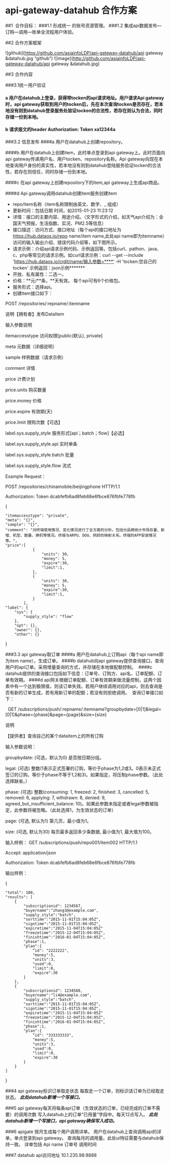 # api-gateway-datahub 合作方案
##1  合作目标：###1.1 形成统一 的账号资源管理。###1.2 集成api数据发布—订购—调用—账单全流程用户体验。
##2 合作方案框架
![github](https://github.com/asiainfoLDP/api-gateway-datahub/api gateway &datahub.jpg “github”)
![image](http://github.com/asiainfoLDP/api-gateway-datahub/api gateway &datahub.jpg)
##3 合作内容
###3.1统一用户验证#### a 用户在datahub上登录，获得带tocken的api请求地址。用户请求Api gateway时，api gateway获取到用户的tocken后，先在本次查询tocken是否存在，若本地没有则到datahub登录服务处验证tocken的合法性，若存在则认为合法，同时存储一份到本地。#### **b  请求报文的header Authorization: Token xa12344a** 
 
 ###3.2 信息发布####a 用户在datahub上创建repository。####b 用户在datahub上创建item，此时单点登录到api gateway上。此时页面向api gateway传递用户名、用户tocken、repository名称。Api gateway向现在本地查询用户身份的真实性，若本地没有则到datahub登陆服务验证tocken的合法性，若存在则信任，同时存储一份到本地。####c 在api gateway上创建repository下的item,api gateway上生成api商品。
####d Api gateway调用datahub创建item服务创建item
* repo/item名称（item名称限制由英文、数字、_ 组成）* 更新时间：包括日期 时间，如2015-01-23 11:23:12* 详情：接口的主要内容、用途介绍。（文字形式的介绍，如天气api介绍为：全国天气预报，生活指数、实况、PM2.5等信息）* 接口描述：访问方式、接口地址（每个api的接口地址为 https://hub.dataos.io/repo name/item name,此处api name即为itemname）访问的输入输出介绍、错误代码介绍等，如下图所示。* 请求示例：介绍api请求示例代码、示例返回等。包括curl、pathon、java、c、php等常见的请求示例。如curl请求示例：curl  --get --include  'https://hub.dataos.io/crdit/name/输入参数=****’  -H 'tocken:您自己的tocken'示例返回：json示例******** 开放、私有属性：二选一。* 价格：**元/**条，**天有效。 每个api可有6个价格包。 * 服务形式：选择api。* 创建item接口如下：  
POST /repositories/:repname/:itemname 
说明【拥有者】发布DataItem 
输入参数说明 
itemaccesstype                  访问权限[public(默认), private] 
meta                            元数据（详细说明） 
sample                          样例数据（请求示例） 
comment                         详情 
price                           计费计划 
price.units                     购买数量 
price.money                     价格 
price.expire                    有效期(天) 
price.limit                     限购次数【可选】 
label.sys.supply_style          服务形式[api；batch；flow]【必选】 
label.sys.supply_style.api      实时单条 
label.sys.supply_style.batch    批量 
label.sys.supply_style.flow     流式 
Example Request： 
POST /repositories/chinamobile/beijingphone HTTP/1.1  
Authorization: Token dcabfefb6ad8feb68e6fbce876fbfe778fb 
{ 
    "itemaccesstype": "private",    "meta": "{}",    "sample": "{}",    "comment": "对终端使用情况、变化情况进行了全方面的分析。包括分品牌统计市场存量、新增、机型、数量、换机等情况。终端与ARPU、DOU、网龄的映射关系。终端的APP安装情况等。",    "price":[                {                    "units": 30,                    "money": 5,                    "expire":30,                    "limit":1,                },                {                    "units": 30,                    "money": 5,                    "expire":30,                    "limit":1,                }            ],    "label": {        "sys": {            "supply_style": "flow"        },        "opt": {},        "owner": {},        "other": {}    }###3.3 api gateway取订单####a 用户在datahub上订购api（每个api name即为item name），生成订单。####b datahub向api gateway提供查询接口，查询用户的api订单。采用增量查询的方式，并存储在本地做配额控制。 ####c datahub提供的查询接口包括如下信息：订单号、订购方、api名、订单配额、订单有效期。####d api网关根据订单配额、订单有效期来做流量控制，这两个因素中有一个达到极限值，则该订单失效。若用户继续调用对应的api，则去查询是否有新的订单生成，若有用新订单的配额；若没有则拒绝调用。 查询订单接口如下： 
 GET /subscriptions/push/:repname/:itemname?groupbydate=[0|1]&legal=[0|1]&phase={phase}&page={page}&size={size} 
说明 
【提供者】查询自己的某个dataitem上的所有订购 
输入参数说明： 
groupbydate: (可选，默认为0) 是否按日期分组。 
legal: (可选) 整数(1表示正式签署的订购，等价于phase为1,2或3。0表示未正式签订的订购，等价于phase不等于1,2和3)。如果指定，将压制phase参数。（此处选择缺省。） 
phase: (可选) 整数(consuming: 1, freezed: 2, finished: 3, cancelled: 5, removed: 6, applying: 7, wthdrawn: 8, denied: 9, agreed_but_insufficient_balance: 10)。如果此参数未指定或者legal参数被指定，此参数将被忽略。（此处选择1，为生效状态的订单） 
page: (可选, 默认为1) 第几页，最小值为1。 
size: (可选, 默认为30) 每页最多返回多少条数据, 最小值为1, 最大值为100。 
输入样例：GET /subscriptions/push/repo001/item002 HTTP/1.1  
Accept: application/json 
Authorization: Token dcabfefb6ad8feb68e6fbce876fbfe778fb 
输出样例：{  
    "total": 100,    "results": [        {            "subscriptionid": 1234567,            "buyername":"zhang3@example.com",            "supply_style":"batch",            "sorttime":"2015-11-01T15:04:05Z",            "signtime":"2015-11-01T15:04:05Z",            "expiretime":"2015-11-04T15:04:05Z"            "freezetime":"2015-12-04T15:04:05Z",            "finishtime":"2016-01-04T15:04:05Z",            "phase":1,            "plan":{                “id": "2222222",                "money":5,                "units":3,                "used":0,                "limit":0,                "expire":30            }        },        {            "subscriptionid": 1234568,            "buyername":"li4@example.com",            "supply_style":"batch",            "sorttime":"2015-11-01T15:04:05Z",            "signtime":"2015-11-01T15:04:05Z",            "expiretime":"2015-11-04T15:04:05Z"            "freezetime":"2015-12-04T15:04:05Z",            "finishtime":"2016-01-04T15:04:05Z",            "phase":1,            "plan":{                “id": "333333333",                "money":5,                "units":3,                "used":0,                "limit":0,                "expire":30            }        }    ]}###4 api gateway标识订单取走状态每取走一个订单，则标识该订单为已经取走状态。***此处datahub新增一个写接口。***  
###5 api gateway每天将每条api订单（生效状态的订单，已经完成的订单不需要）的调用次数 写入datahub上的订单“已用量”字段中。每天12点写入。***此处datahub新增一个写接口，api gateway确保写入成功。***  
###6 apigate 按月生成每个用户调用详单。用户在datahub上查询调用api的详单，单点登录到api gateway。 查询每月的调用量。此处ui特征需要与datahub保持一致。详单包括 Api name  订单号  调用时间   
###7 datahub api访问地址10.1.235.98:8888
